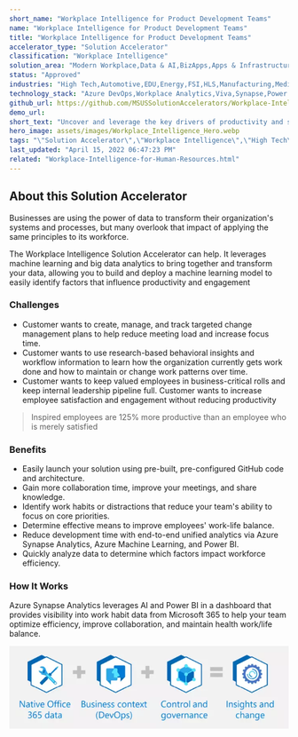 ```yaml
---
short_name: "Workplace Intelligence for Product Development Teams"
name: "Workplace Intelligence for Product Development Teams"
title: "Workplace Intelligence for Product Development Teams"
accelerator_type: "Solution Accelerator"
classification: "Workplace Intelligence"
solution_area: "Modern Workplace,Data & AI,BizApps,Apps & Infrastructure"
status: "Approved"
industries: "High Tech,Automotive,EDU,Energy,FSI,HLS,Manufacturing,Media and Entertainment,Professional Services,Retail,SLG,Horizontal"
technology_stack: "Azure DevOps,Workplace Analytics,Viva,Synapse,Power BI"
github_url: https://github.com/MSUSSolutionAccelerators/Workplace-Intelligence-Solution-Accelerator
demo_url: 
short_text: "Uncover and leverage the key drivers of productivity and success for product development teams"
hero_image: assets/images/Workplace_Intelligence_Hero.webp
tags: "\"Solution Accelerator\",\"Workplace Intelligence\",\"High Tech\",\"Automotive\",\"EDU\",\"Energy\",\"FSI\",\"HLS\",\"Manufacturing\",\"Media and Entertainment\",\"Professional Services\",\"Retail\",\"SLG\",\"Horizontal\",\"Azure DevOps\",\"Workplace Analytics\",\"Viva\",\"Synapse\",\"Power BI\""
last_updated: "April 15, 2022 06:47:23 PM"
related: "Workplace-Intelligence-for-Human-Resources.html"
---
```

## About this Solution Accelerator

Businesses are using the power of data to transform their organization's systems and processes, but many overlook that impact of applying the same principles to its workforce.

The Workplace Intelligence Solution Accelerator can help. It leverages machine learning and big data analytics to bring together and transform your data, allowing you to build and deploy a machine learning model to easily identify factors that influence productivity and engagement

### Challenges

* Customer wants to create, manage, and track targeted change management plans to help reduce meeting load and increase focus time.
* Customer wants to use research-based behavioral insights and workflow information to learn how the organization currently gets work done and how to maintain or change work patterns over time.
* Customer wants to keep valued employees in business-critical rolls and keep internal leadership pipeline full. Customer wants to increase employee satisfaction and engagement without reducing productivity

> Inspired employees are 125% more productive than an employee who is merely satisfied

### Benefits

* Easily launch your solution using pre-built, pre-configured GitHub code and architecture.
* Gain more collaboration time, improve your meetings, and share knowledge.
* Identify work habits or distractions that reduce your team's ability to focus on core priorities.
* Determine effective means to improve employees' work-life balance.
* Reduce development time with end-to-end unified analytics via Azure Synapse Analytics, Azure Machine Learning, and Power BI.
* Quickly analyze data to determine which factors impact workforce efficiency.

### How It Works

Azure Synapse Analytics leverages AI and Power BI in a dashboard that provides visibility into work habit data from Microsoft 365 to help your team optimize efficiency, improve collaboration, and maintain health work/life balance.

![Workplace Intelligence Flow](../assets/images/Workplace_Intelligence_Flow.webp)
